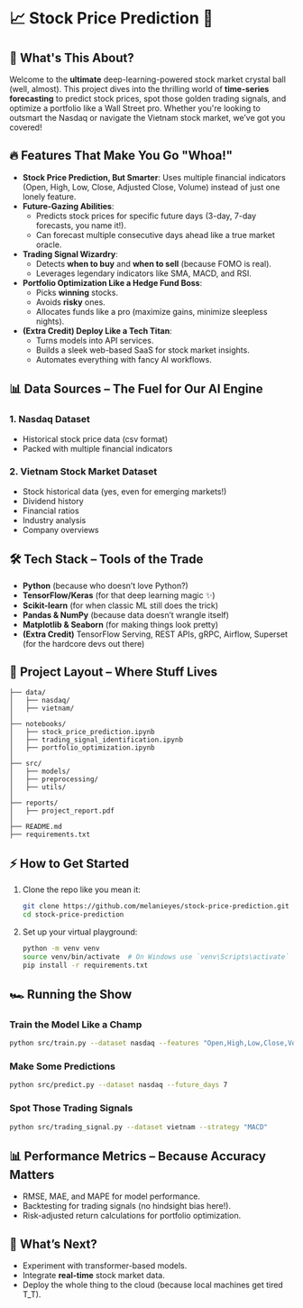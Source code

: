 # 📈 Stock Price Prediction 🚀

## 🧐 What's This About?
Welcome to the **ultimate** deep-learning-powered stock market crystal ball (well, almost). This project dives into the thrilling world of **time-series forecasting** to predict stock prices, spot those golden trading signals, and optimize a portfolio like a Wall Street pro. Whether you're looking to outsmart the Nasdaq or navigate the Vietnam stock market, we’ve got you covered!

## 🔥 Features That Make You Go "Whoa!"
- **Stock Price Prediction, But Smarter**: Uses multiple financial indicators (Open, High, Low, Close, Adjusted Close, Volume) instead of just one lonely feature.
- **Future-Gazing Abilities**:
  - Predicts stock prices for specific future days (3-day, 7-day forecasts, you name it!).
  - Can forecast multiple consecutive days ahead like a true market oracle.
- **Trading Signal Wizardry**:
  - Detects **when to buy** and **when to sell** (because FOMO is real).
  - Leverages legendary indicators like SMA, MACD, and RSI.
- **Portfolio Optimization Like a Hedge Fund Boss**:
  - Picks **winning** stocks.
  - Avoids **risky** ones.
  - Allocates funds like a pro (maximize gains, minimize sleepless nights).
- **(Extra Credit) Deploy Like a Tech Titan**:
  - Turns models into API services.
  - Builds a sleek web-based SaaS for stock market insights.
  - Automates everything with fancy AI workflows.

## 📊 Data Sources – The Fuel for Our AI Engine
### 1. Nasdaq Dataset
- Historical stock price data (csv format)
- Packed with multiple financial indicators

### 2. Vietnam Stock Market Dataset
- Stock historical data (yes, even for emerging markets!)
- Dividend history
- Financial ratios
- Industry analysis
- Company overviews

## 🛠️ Tech Stack – Tools of the Trade
- **Python** (because who doesn’t love Python?)
- **TensorFlow/Keras** (for that deep learning magic ✨)
- **Scikit-learn** (for when classic ML still does the trick)
- **Pandas & NumPy** (because data doesn’t wrangle itself)
- **Matplotlib & Seaborn** (for making things look pretty)
- **(Extra Credit)** TensorFlow Serving, REST APIs, gRPC, Airflow, Superset (for the hardcore devs out there)

## 📁 Project Layout – Where Stuff Lives
```
├── data/
│   ├── nasdaq/
│   ├── vietnam/
│
├── notebooks/
│   ├── stock_price_prediction.ipynb
│   ├── trading_signal_identification.ipynb
│   ├── portfolio_optimization.ipynb
│
├── src/
│   ├── models/
│   ├── preprocessing/
│   ├── utils/
│
├── reports/
│   ├── project_report.pdf
│
├── README.md
├── requirements.txt
```

## ⚡ How to Get Started
1. Clone the repo like you mean it:
   ```bash
   git clone https://github.com/melanieyes/stock-price-prediction.git
   cd stock-price-prediction
   ```
2. Set up your virtual playground:
   ```bash
   python -m venv venv
   source venv/bin/activate  # On Windows use `venv\Scripts\activate`
   pip install -r requirements.txt
   ```

## 🏎️ Running the Show
### Train the Model Like a Champ
```bash
python src/train.py --dataset nasdaq --features "Open,High,Low,Close,Volume"
```

### Make Some Predictions
```bash
python src/predict.py --dataset nasdaq --future_days 7
```

### Spot Those Trading Signals
```bash
python src/trading_signal.py --dataset vietnam --strategy "MACD"
```

## 📊 Performance Metrics – Because Accuracy Matters
- RMSE, MAE, and MAPE for model performance.
- Backtesting for trading signals (no hindsight bias here!).
- Risk-adjusted return calculations for portfolio optimization.

## 🚀 What’s Next?
- Experiment with transformer-based models.
- Integrate **real-time** stock market data.
- Deploy the whole thing to the cloud (because local machines get tired T_T).


